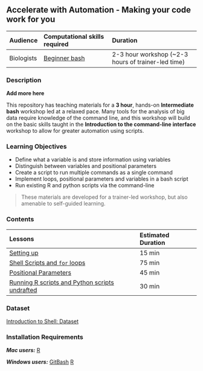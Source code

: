 ## Accelerate with Automation - Making your code work for you

| Audience | Computational skills required | Duration |
:----------|:----------|:----------|
| Biologists | [Beginner bash](https://hbctraining.github.io/Training-modules/Intro_shell/) | 2-3 hour workshop (~2-3 hours of trainer-led time) |


### Description

**Add more here**

This repository has teaching materials for a **3 hour**, hands-on **Intermediate bash** workshop led at a relaxed pace. Many tools for the analysis of big data require knowledge of the command line, and this workshop will build on the basic skills taught in the **Introduction to the command-line interface** workshop to allow for greater automation using scripts. 

### Learning Objectives

* Define what a variable is and store information using variables
* Distinguish between variables and positional parameters
* Create a script to run multiple commands as a single command
* Implement loops, positional parameters and variables in a bash script
* Run existing R and python scripts via the command-line

> These materials are developed for a trainer-led workshop, but also amenable to self-guided learning.


### Contents

| Lessons            | Estimated Duration |
|:------------------------|:----------|
|[Setting up](Training-modules/Accelerate_with_automation/lessons/setting_up.md) | 15 min |
|[Shell Scripts and `for` loops](../lessons/loops_and_scripts.md) | 75 min |
|[Positional Parameters](../lessons/positional_params.md) | 45 min |
|[Running R scripts and Python scripts undrafted]() |30 min |

### Dataset

[Introduction to Shell: Dataset](https://github.com/hbctraining/Training-modules/blob/master/Intro_shell/data/unix_lesson.zip?raw=true)

### Installation Requirements

***Mac users:***
[R](https://cran.r-project.org/)


***Windows users:***
[GitBash](https://git-scm.com/download/win)
[R](https://cran.r-project.org/)
